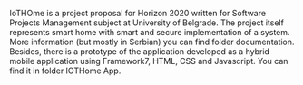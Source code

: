 IoTHOme is a project proposal for Horizon 2020 written for Software Projects Management subject at University of Belgrade. The project itself represents smart home with smart and secure implementation of a system. More information (but mostly in Serbian) you can find folder documentation. 
Besides, there is a prototype of the application developed as a hybrid mobile application using Framework7, HTML, CSS and Javascript. You can find it in folder IOTHome App.

  
